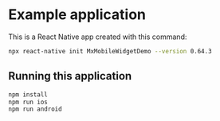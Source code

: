 # Example application

This is a React Native app created with this command:

```bash
npx react-native init MxMobileWidgetDemo --version 0.64.3
```

## Running this application

```bash
npm install
npm run ios
npm run android
```
